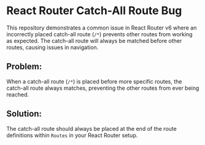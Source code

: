 # React Router Catch-All Route Bug

This repository demonstrates a common issue in React Router v6 where an incorrectly placed catch-all route (`/*`) prevents other routes from working as expected. The catch-all route will always be matched before other routes, causing issues in navigation.

## Problem:

When a catch-all route (`/*`) is placed before more specific routes, the catch-all route always matches, preventing the other routes from ever being reached.

## Solution:

The catch-all route should always be placed at the end of the route definitions within `Routes` in your React Router setup.